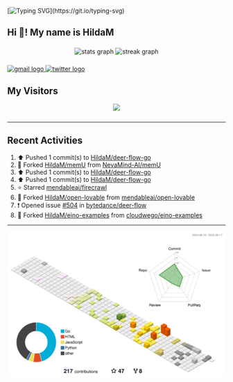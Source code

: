 [![Typing SVG](https://readme-typing-svg.herokuapp.com?size=50&duration=5000&color=8C43EA&vCenter=true&width=2000&height=70&lines=开拓视野,+冲破艰险,+洞悉所有,+贴近生活,+寻找真爱,+感受彼此;这就是人生的目的.)](https://git.io/typing-svg)


<h2 align="left">Hi 👋! My name is HildaM</h2>

###

<div align="center">
  <img src="https://github-readme-stats.vercel.app/api?username=HildaM&hide_title=false&hide_rank=false&show_icons=true&include_all_commits=true&count_private=true&disable_animations=false&theme=dracula&locale=en&hide_border=false" height="150" alt="stats graph"  />
  <img src="https://streak-stats.demolab.com?user=HildaM&locale=en&mode=daily&theme=dracula&hide_border=false&border_radius=5" height="150" alt="streak graph"  />
</div>


###

<div align="left">
  <a href="zhao163frozen@gmail.com" target="_blank">
    <img src="https://img.shields.io/static/v1?message=Gmail&logo=gmail&label=&color=D14836&logoColor=white&labelColor=&style=for-the-badge" height="35" alt="gmail logo"  />
  </a>
  <a href="https://x.com/_Albert_Bob" target="_blank">
    <img src="https://img.shields.io/static/v1?message=Twitter&logo=twitter&label=&color=1DA1F2&logoColor=white&labelColor=&style=for-the-badge" height="35" alt="twitter logo"  />
  </a>
</div>


## My Visitors

<div align="center">
  <img src="https://profile-counter.glitch.me/HildaM/count.svg?"  />
</div>

###


---

## Recent Activities


<!--RECENT_ACTIVITY:start-->
1. ⬆️ Pushed 1 commit(s) to [HildaM/deer-flow-go](https://github.com/HildaM/deer-flow-go)<br>
2. 🔱 Forked [HildaM/memU](https://github.com/HildaM/memU) from [NevaMind-AI/memU](https://github.com/NevaMind-AI/memU)<br>
3. ⬆️ Pushed 1 commit(s) to [HildaM/deer-flow-go](https://github.com/HildaM/deer-flow-go)<br>
4. ⬆️ Pushed 1 commit(s) to [HildaM/deer-flow-go](https://github.com/HildaM/deer-flow-go)<br>
5. ⭐ Starred [mendableai/firecrawl](https://github.com/mendableai/firecrawl)<br>
6. 🔱 Forked [HildaM/open-lovable](https://github.com/HildaM/open-lovable) from [mendableai/open-lovable](https://github.com/mendableai/open-lovable)<br>
7. ❗️ Opened issue [#504](https://github.com/bytedance/deer-flow/issues/504) in [bytedance/deer-flow](https://github.com/bytedance/deer-flow)<br>
8. 🔱 Forked [HildaM/eino-examples](https://github.com/HildaM/eino-examples) from [cloudwego/eino-examples](https://github.com/cloudwego/eino-examples)<br>
<!--RECENT_ACTIVITY:end-->

---


![](./profile-3d-contrib/profile-south-season-animate.svg)
